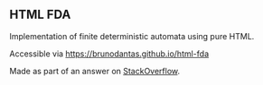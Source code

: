 ## HTML FDA

Implementation of finite deterministic automata using pure HTML.

Accessible via https://brunodantas.github.io/html-fda

Made as part of an answer on [StackOverflow](https://stackoverflow.com/a/62123963/2853953).
